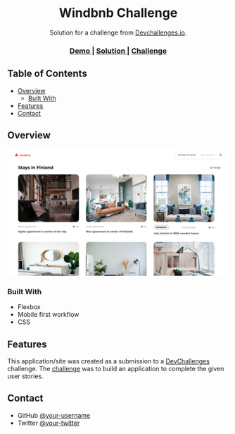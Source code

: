 <!-- Please update value in the {}  -->

<h1 align="center">Windbnb Challenge</h1>

<div align="center">
   Solution for a challenge from  <a href="http://devchallenges.io" target="_blank">Devchallenges.io</a>.
</div>

<div align="center">
  <h3>
    <a href="https://sanketcharanpahadi.github.io/Windbnb/">
      Demo
    </a>
    <span> | </span>
    <a href="https://devchallenges.io/solutions/uiXB6WhwTHKncBX1wFWV">
      Solution
    </a>
    <span> | </span>
    <a href="https://devchallenges.io/challenges/3JFYedSOZqAxYuOCNmYD">
      Challenge
    </a>
  </h3>
</div>

<!-- TABLE OF CONTENTS -->

## Table of Contents

- [Overview](#overview)
  - [Built With](#built-with)
- [Features](#features)
- [Contact](#contact)
<!-- - [Acknowledgements](#acknowledgements) -->

<!-- OVERVIEW -->

## Overview

![screenshot](https://github.com/sanketcharanpahadi/Windbnb/blob/main/screenshot.png)

### Built With

<!-- This section should list any major frameworks that you built your project using. Here are a few examples.-->

- Flexbox
- Mobile first workflow
- CSS

## Features

<!-- List the features of your application or follow the template. Don't share the figma file here :) -->

This application/site was created as a submission to a [DevChallenges](https://devchallenges.io/challenges) challenge. The [challenge](https://devchallenges.io/challenges/3JFYedSOZqAxYuOCNmYD) was to build an application to complete the given user stories.

## Contact

<!-- - Website [your-website.com](https://{your-web-site-link}) -->

- GitHub [@your-username](https://github.com/sanketcharanpahadi)
- Twitter [@your-twitter](https://twitter.com/SanketK86551440)
